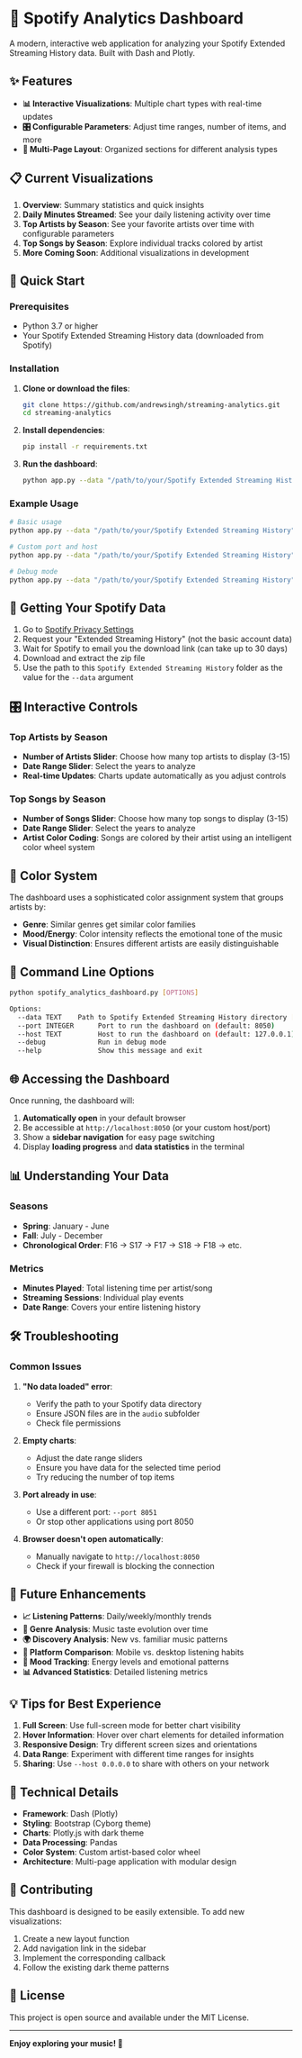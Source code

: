 # 🎵 Spotify Analytics Dashboard

A modern, interactive web application for analyzing your Spotify Extended Streaming History data. Built with Dash and Plotly.

## ✨ Features

- **📊 Interactive Visualizations**: Multiple chart types with real-time updates
- **🎛️ Configurable Parameters**: Adjust time ranges, number of items, and more
- **🎤 Multi-Page Layout**: Organized sections for different analysis types

## 📋 Current Visualizations

1. **Overview**: Summary statistics and quick insights
2. **Daily Minutes Streamed**: See your daily listening activity over time
3. **Top Artists by Season**: See your favorite artists over time with configurable parameters
4. **Top Songs by Season**: Explore individual tracks colored by artist
5. **More Coming Soon**: Additional visualizations in development

## 🚀 Quick Start

### Prerequisites

- Python 3.7 or higher
- Your Spotify Extended Streaming History data (downloaded from Spotify)

### Installation

1. **Clone or download the files**:
   ```bash
   git clone https://github.com/andrewsingh/streaming-analytics.git
   cd streaming-analytics
   ```

2. **Install dependencies**:
   ```bash
   pip install -r requirements.txt
   ```

3. **Run the dashboard**:
   ```bash
   python app.py --data "/path/to/your/Spotify Extended Streaming History"
   ```

### Example Usage

```bash
# Basic usage
python app.py --data "/path/to/your/Spotify Extended Streaming History"

# Custom port and host
python app.py --data "/path/to/your/Spotify Extended Streaming History" --port 8080 --host 0.0.0.0

# Debug mode
python app.py --data "/path/to/your/Spotify Extended Streaming History" --debug
```

## 📁 Getting Your Spotify Data

1. Go to [Spotify Privacy Settings](https://www.spotify.com/account/privacy/)
2. Request your "Extended Streaming History" (not the basic account data)
3. Wait for Spotify to email you the download link (can take up to 30 days)
4. Download and extract the zip file
6. Use the path to this `Spotify Extended Streaming History` folder as the value for the `--data` argument

## 🎛️ Interactive Controls

### Top Artists by Season
- **Number of Artists Slider**: Choose how many top artists to display (3-15)
- **Date Range Slider**: Select the years to analyze
- **Real-time Updates**: Charts update automatically as you adjust controls

### Top Songs by Season
- **Number of Songs Slider**: Choose how many top songs to display (3-15)
- **Date Range Slider**: Select the years to analyze
- **Artist Color Coding**: Songs are colored by their artist using an intelligent color wheel system

## 🎨 Color System

The dashboard uses a sophisticated color assignment system that groups artists by:
- **Genre**: Similar genres get similar color families
- **Mood/Energy**: Color intensity reflects the emotional tone of the music
- **Visual Distinction**: Ensures different artists are easily distinguishable

## 🔧 Command Line Options

```bash
python spotify_analytics_dashboard.py [OPTIONS]

Options:
  --data TEXT    Path to Spotify Extended Streaming History directory [REQUIRED]
  --port INTEGER      Port to run the dashboard on (default: 8050)
  --host TEXT         Host to run the dashboard on (default: 127.0.0.1)
  --debug             Run in debug mode
  --help              Show this message and exit
```

## 🌐 Accessing the Dashboard

Once running, the dashboard will:
1. **Automatically open** in your default browser
2. Be accessible at `http://localhost:8050` (or your custom host/port)
3. Show a **sidebar navigation** for easy page switching
4. Display **loading progress** and **data statistics** in the terminal

## 📊 Understanding Your Data

### Seasons
- **Spring**: January - June
- **Fall**: July - December
- **Chronological Order**: F16 → S17 → F17 → S18 → F18 → etc.

### Metrics
- **Minutes Played**: Total listening time per artist/song
- **Streaming Sessions**: Individual play events
- **Date Range**: Covers your entire listening history

## 🛠️ Troubleshooting

### Common Issues

1. **"No data loaded" error**:
   - Verify the path to your Spotify data directory
   - Ensure JSON files are in the `audio` subfolder
   - Check file permissions

2. **Empty charts**:
   - Adjust the date range sliders
   - Ensure you have data for the selected time period
   - Try reducing the number of top items

3. **Port already in use**:
   - Use a different port: `--port 8051`
   - Or stop other applications using port 8050

4. **Browser doesn't open automatically**:
   - Manually navigate to `http://localhost:8050`
   - Check if your firewall is blocking the connection

## 🔮 Future Enhancements

- **📈 Listening Patterns**: Daily/weekly/monthly trends
- **🎵 Genre Analysis**: Music taste evolution over time
- **🌍 Discovery Analysis**: New vs. familiar music patterns
- **📱 Platform Comparison**: Mobile vs. desktop listening habits
- **🎯 Mood Tracking**: Energy levels and emotional patterns
- **📊 Advanced Statistics**: Detailed listening metrics

## 💡 Tips for Best Experience

1. **Full Screen**: Use full-screen mode for better chart visibility
2. **Hover Information**: Hover over chart elements for detailed information
3. **Responsive Design**: Try different screen sizes and orientations
4. **Data Range**: Experiment with different time ranges for insights
5. **Sharing**: Use `--host 0.0.0.0` to share with others on your network

## 📝 Technical Details

- **Framework**: Dash (Plotly)
- **Styling**: Bootstrap (Cyborg theme)
- **Charts**: Plotly.js with dark theme
- **Data Processing**: Pandas
- **Color System**: Custom artist-based color wheel
- **Architecture**: Multi-page application with modular design

## 🤝 Contributing

This dashboard is designed to be easily extensible. To add new visualizations:

1. Create a new layout function
2. Add navigation link in the sidebar
3. Implement the corresponding callback
4. Follow the existing dark theme patterns

## 📄 License

This project is open source and available under the MIT License.

---

**Enjoy exploring your music! 🎵** 